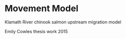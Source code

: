 # Movement Model

Klamath River chinook salmon upstream migration model 

Emily Cowles thesis work 2015
